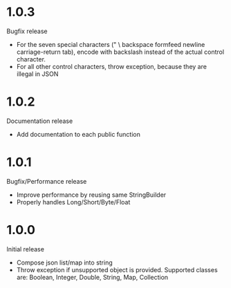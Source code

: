 # 1.0.3

Bugfix release

* For the seven special characters (" \ backspace formfeed newline carriage-return tab), encode with backslash instead
of the actual control character.
* For all other control characters, throw exception, because they are illegal in JSON

# 1.0.2

Documentation release

* Add documentation to each public function

# 1.0.1

Bugfix/Performance release

* Improve performance by reusing same StringBuilder
* Properly handles Long/Short/Byte/Float

# 1.0.0

Initial release

* Compose json list/map into string
* Throw exception if unsupported object is provided. Supported classes are: Boolean, Integer, Double, String, Map, Collection